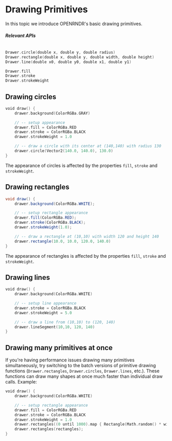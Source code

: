 # Drawing Primitives #

In this topic we introduce OPENRNDR's basic drawing primitives.

##### Relevant APIs

```kotlin

Drawer.circle(double x, double y, double radius)
Drawer.rectangle(double x, double y, double width, double height)
Drawer.line(double x0, double y0, double x1, double y1)

Drawer.fill
Drawer.stroke
Drawer.strokeWeight
```

## Drawing circles ##

```kotlin
void draw() {
    drawer.background(ColorRGBa.GRAY)

    // -- setup appearance
    drawer.fill = ColorRGBa.RED
    drawer.stroke = ColorRGBa.BLACK
    drawer.strokeWeight = 1.0

    // -- draw a circle with its center at (140,140) with radius 130
    drawer.circle(Vector2(140.0, 140.0), 130.0)
}
```

The appearance of circles is affected by the properties `fill`, `stroke` and `strokeWeight`.

## Drawing rectangles ##

```java
void draw() {
    drawer.background(ColorRGBa.WHITE);

    // -- setup rectangle appearance
    drawer.fill(ColorRGBa.RED);
    drawer.stroke(ColorRGBa.BLACK);
    drawer.strokeWeight(1.0);

    // -- draw a rectangle at (10,10) with width 120 and height 140
    drawer.rectangle(10.0, 10.0, 120.0, 140.0)
}
```

The appearance of rectangles is affected by the properties `fill`, `stroke` and `strokeWeight`.

## Drawing lines

```kotlin
void draw() {
    drawer.background(ColorRGBa.WHITE)

    // -- setup line appearance
    drawer.stroke = ColorRGBa.BLACK
    drawer.strokeWeight = 5.0

    // -- draw a line from (10,10) to (120, 140)
    drawer.lineSegment(10,10, 120, 140)
}
```

## Drawing many primitives at once

If you're having performance issues drawing many primitives simultaneously, try switching to the batch versions of primitive drawing functions (`Drawer.rectangles`, `Drawer.circles`, `Drawer.lines`, etc.). These functions can draw many shapes at once much faster than individual draw calls. Example:

```kotlin
void draw() {
    drawer.background(ColorRGBa.WHITE)

    // -- setup rectangle appearance
    drawer.fill = ColorRGBa.RED
    drawer.stroke = ColorRGBa.BLACK
    drawer.strokeWeight = 1.0
    drawer.rectangles((0 until 1000).map { Rectangle(Math.random() * width, Math.random() * height, 100.0, 100.0) })
    drawer.rectangles(rectangles);
}
```
